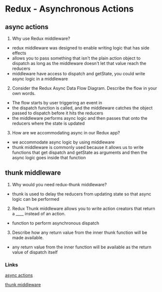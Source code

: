 # Redux - Asynchronous Actions

## async actions
1. Why use Redux middleware?
- redux middleware was designed to enable writing logic that has side effects
- allows you to pass something that isn't the plain action object to dispatch as long as the middleware doesn't let that value reach the reducers
- middleware have access to dispatch and getState, you could write async logic in a middleware

2. Consider the Redux Async Data Flow Diagram. Describe the flow in your own words.
- The flow starts by user triggering an event in
- the dispatch function is called, and the middleware catches the object passed to dispatch before it hits the reducers
- the middleware performs async logic and then passes that onto the reducers where the state is updated

3. How are we accommodating async in our Redux app?
- we accommodate async logic by using middleware
- thunk middleware is commonly used because it allows us to write functions that get dispatch and getState as arguments and then the async logic goes inside that function

## thunk middleware
1. Why would you need redux-thunk middleware?
- thunk is used to delay the reducers from updating state so that async logic can be performed

2. Redux Thunk middleware allows you to write action creators that return a ____ instead of an action.
- function to perform asynchronous dispatch

3. Describe how any return value from the inner thunk function will be made available.
- any return value from the inner function will be available as the return value of dispatch itself

### Links
[async actions](https://redux.js.org/tutorials/fundamentals/part-6-async-logic)

[thunk middleware](https://github.com/reduxjs/redux-thunk)
